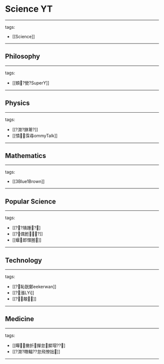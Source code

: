 ﻿---
layout: default
---

# Science YT

---
tags:
  - [[Science]]
  
---

## Philosophy
---
tags:
  - [[頞?甇?SuperY]]
  
---

## Physics
---
tags:
  - [[?潸?銝箄?]]
  - [[憒霂尋ommyTalk]]
  
---

## Mathematics
---
tags:
  - [[3Blue1Brown]]
  
---

## Popular Science
---
tags:
  - [[??隤踵?]
  - [[?偶銋?]]
  - [[蝘郎憯圈]]
  
---

## Technology
---
tags:
  - [[?恥皝鄭eekerwan]]
  - [[?漲LYi]]
  - [[?靚]]
  
---

## Medicine
---
tags:
  - [[暺撖折撣怠摨瑁??]
  - [[?潸?暾輻??怠飛憭拙]]
  
---
